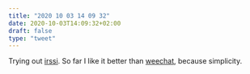 ```yaml
---
title: "2020 10 03 14 09 32"
date: 2020-10-03T14:09:32+02:00
draft: false
type: "tweet"
---
```

Trying out [irssi](https://irssi.org/). So far I like it better than [weechat](https://weechat.org/), because simplicity.
